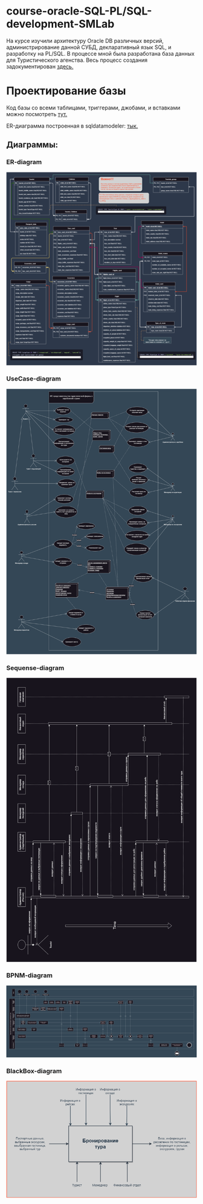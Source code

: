 # course-oracle-SQL-PL/SQL-development-SMLab

На курсе изучили архитектуру Oracle DB различных версий, администрирование данной СУБД, декларативный язык SQL, и разработку на PL/SQL. В процессе мной была разработана база данных для Туристического агенства. Весь процесс создания задокументирован [здесь.](https://github.com/mattakvshi/course-oracle-SQL-PLSQL-development-SMLab/blob/master/Отчёт-по-ТЗ-Сидоренко-Максим-SMLab.pdf)

# Проектирование базы

 Код базы со всеми таблицами, триггерами, джобами, и вставками можно посмотреть [тут.](https://github.com/mattakvshi/course-oracle-SQL-PLSQL-development-SMLab/blob/master/db.sql)

ER-диаграмма построенная в sqldatamodeler: [тык.](https://github.com/mattakvshi/course-oracle-SQL-PLSQL-development-SMLab/blob/master/TouristER_1.pdf)

## Диаграммы: 

### ER-diagram
![ER-diagram](https://github.com/mattakvshi/course-oracle-SQL-PLSQL-development-SMLab/blob/master/Диаграммы%20png/TouristER5.0.png)

### UseCase-diagram
![UseCase](https://github.com/mattakvshi/course-oracle-SQL-PLSQL-development-SMLab/blob/master/Диаграммы%20png/TouristUseCase.png)

### Sequense-diagram
![Sequense](https://github.com/mattakvshi/course-oracle-SQL-PLSQL-development-SMLab/blob/master/Диаграммы%20png/TouristSequenseDiagram.png)

### BPNM-diagram
![BPMN-diagram](https://github.com/mattakvshi/course-oracle-SQL-PLSQL-development-SMLab/blob/master/Диаграммы%20png/TouristBPMP.png)

### BlackBox-diagram
![BlackBox](https://github.com/mattakvshi/course-oracle-SQL-PLSQL-development-SMLab/blob/master/Диаграммы%20png/Чёрный%20квадрат%20.png)

